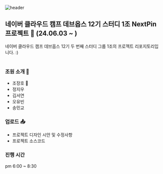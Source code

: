![header](https://capsule-render.vercel.app/api?type=soft&color=66ff00&text=Naver%20Could%20Camp%20Devops12&fontColor=ffffff&fontAlign=34&fontAlignY=54&fontSize=40&height=100)

## 네이버 클라우드 캠프 데브옵스 12기 스터디 1조 NextPin 프로젝트 📖 (24.06.03 ~ )
네이버 클라우드 캠프 데브옵스 12기 두 번째 스터디 그룹 1조의 프로젝트 리포지토리입니다. :)
<br>
<br>

### 조원 소개 👩
- 조장호 🔑
- 정지우
- 김서연
- 오유빈
- 송민교

### 업로드 📤
- 프로젝트 디자인 시안 및 수정사항
- 프로젝트 소스코드

### 진행 시간
pm 6:00 ~ 8:30
